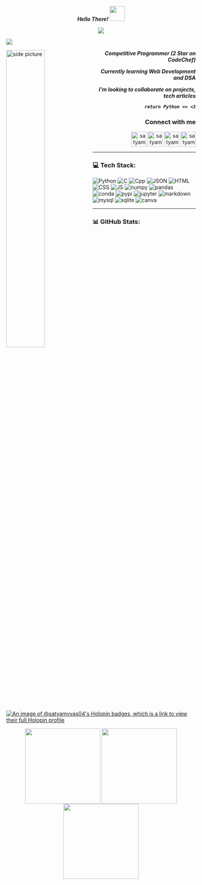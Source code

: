 <p align='center'><em><strong>Hello There! </strong></em><img src='https://user-images.githubusercontent.com/74038190/241763891-7bb1e704-6026-48f9-8435-2f4d40101348.gif' height='40'></p>
<p align='center'>
  <img src="https://komarev.com/ghpvc/?username=SatyamVyas04&style=for-the-badge&color=343434"/>
</p>


![](https://drive.google.com/uc?export=view&id=1O21oNCgGJW3MDMQFGbA1eag7vLBDOmJF)

<img width="45%" align="left" alt="side picture" src="https://user-images.githubusercontent.com/74038190/225813708-98b745f2-7d22-48cf-9150-083f1b00d6c9.gif" />

<p align='right'><em><strong>Competitive Programmer (2 Star on CodeChef)</strong></em></p>
<p align='right'><em><strong>Currently learning Web Development and DSA</strong></em></p>
<p align='right'><em><strong>I’m looking to collaborate on projects, tech articles</strong></em></p>
<p align='right'><em><strong><code>return Python == <3</code></strong></em></p>

  
<h3 align="right">Connect with me</h3>
<p align="right">
  <a href="https://linkedin.com/in/satyam-vyas" target="blank"><img align="center" src="https://cdn-icons-png.flaticon.com/512/174/174857.png"
 alt="satyam-vyas" height="40" width="40" /></a>
  <a href="https://www.codechef.com/users/satyam_vyas_04" target="blank"><img align="center" src="https://user-images.githubusercontent.com/112865144/208242156-4db8653b-0464-43ce-a54e-08f701b64b73.png" alt="satyam_vyas_04" height="40" width="40" /></a>
  <a href="https://www.hackerrank.com/satyam_vyas_04" target="blank"><img align="center" src="https://cdn4.iconfinder.com/data/icons/logos-and-brands/512/160_Hackerrank_logo_logos-512.png" alt="satyam_vyas_04" height="40" width="40" /></a>
  <a href="https://www.leetcode.com/user0872ue" target="blank"><img align="center" src="https://upload.wikimedia.org/wikipedia/commons/a/ab/LeetCode_logo_white_no_text.svg" alt="satyam_vyas_04" height="40" width="40" /></a>
</p>

--- 

### 💻 Tech Stack:

![Python](https://img.shields.io/badge/Python-FFD43B?style=for-the-badge&logo=python&logoColor=blue) ![C](https://img.shields.io/badge/C-00599C?style=for-the-badge&logo=c&logoColor=white) ![Cpp](https://img.shields.io/badge/C%2B%2B-00599C?style=for-the-badge&logo=c%2B%2B&logoColor=white) ![JSON](https://img.shields.io/badge/json-5E5C5C?style=for-the-badge&logo=json&logoColor=white)
![HTML](https://img.shields.io/badge/HTML5-E34F26?style=for-the-badge&logo=html5&logoColor=white) ![CSS](https://img.shields.io/badge/CSS3-1572B6?style=for-the-badge&logo=css3&logoColor=white) ![JS](https://img.shields.io/badge/JavaScript-323330?style=for-the-badge&logo=javascript&logoColor=F7DF1E)
![numpy](https://img.shields.io/badge/Numpy-777BB4?style=for-the-badge&logo=numpy&logoColor=white) ![pandas](https://img.shields.io/badge/Pandas-2C2D72?style=for-the-badge&logo=pandas&logoColor=white) ![conda](https://img.shields.io/badge/conda-342B029.svg?&style=for-the-badge&logo=anaconda&logoColor=white)
![pypi](https://img.shields.io/badge/pypi-3775A9?style=for-the-badge&logo=pypi&logoColor=white) ![jupyter](https://img.shields.io/badge/Jupyter-F37626.svg?&style=for-the-badge&logo=Jupyter&logoColor=white) ![markdown](https://img.shields.io/badge/Markdown-000000?style=for-the-badge&logo=markdown&logoColor=white)
![mysql](https://img.shields.io/badge/MySQL-005C84?style=for-the-badge&logo=mysql&logoColor=white) ![sqlite](https://img.shields.io/badge/SQLite-07405E?style=for-the-badge&logo=sqlite&logoColor=white/) ![canva](https://img.shields.io/badge/Canva-%2300C4CC.svg?&style=for-the-badge&logo=Canva&logoColor=white)

---

### 📊 GitHub Stats:
[![An image of @satyamvyas04's Holopin badges, which is a link to view their full Holopin profile](https://holopin.me/satyamvyas04)](https://holopin.io/@satyamvyas04)

<p align='center'>
  <img align="center" src="https://github-readme-stats.vercel.app/api/top-langs/?username=SatyamVyas04&layout=donut&theme=dracula" height='200'/>
  <img align='center' src='https://streak-stats.demolab.com?user=SatyamVyas04&theme=dracula&border_radius=4.5&date_format=j%20M%5B%20Y%5D' height='200'>
  <img align="center" src="https://github-readme-stats.vercel.app/api?username=SatyamVyas04&show_icons=true&theme=dracula&rank_icon=percentile" height='200'/>
</p>

